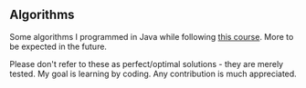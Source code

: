 ## Algorithms

Some algorithms I programmed in Java while following [this course](https://www.youtube.com/playlist?list=PLUl4u3cNGP61Oq3tWYp6V_F-5jb5L2iHb). More to be expected in the future.

Please don't refer to these as perfect/optimal solutions - they are merely tested. My goal is learning by coding. Any contribution is much appreciated.